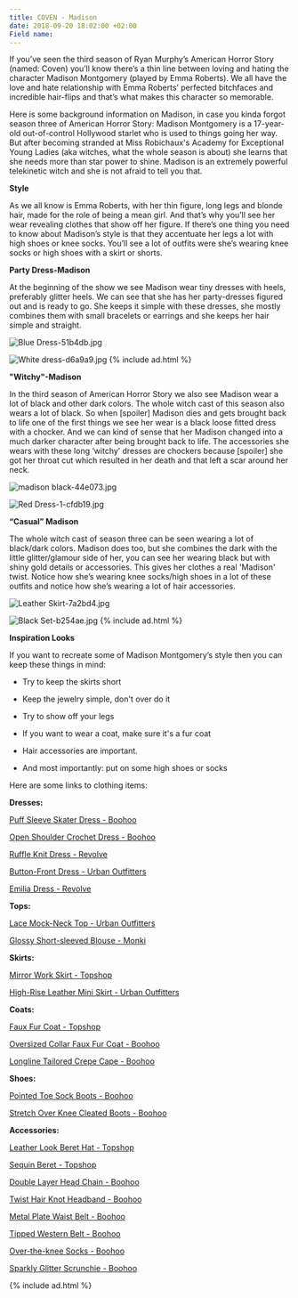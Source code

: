 ```yaml
---
title: COVEN - Madison
date: 2018-09-20 18:02:00 +02:00
Field name: 
---
```


If you’ve seen the third season of Ryan Murphy’s American Horror Story (named: Coven) you’ll know there’s a thin line between loving and hating the character Madison Montgomery (played by Emma Roberts). We all have the love and hate relationship with Emma Roberts’ perfected bitchfaces and incredible hair-flips and that’s what makes this character so memorable.

Here is some background information on Madison, in case you kinda forgot season three of American Horror Story: Madison Montgomery is a 17-year-old out-of-control Hollywood starlet who is used to things going her way. But after becoming stranded at Miss Robichaux's Academy for Exceptional Young Ladies (aka witches, what the whole season is about) she learns that she needs more than star power to shine. Madison is an extremely powerful telekinetic witch and she is not afraid to tell you that.

**Style**

As we all know is Emma Roberts, with her thin figure, long legs and blonde hair, made for the role of being a mean girl. And that’s why you’ll see her wear revealing clothes that show off her figure. If there’s one thing you need to know about Madison’s style is that they accentuate her legs a lot with high shoes or knee socks. You’ll see a lot of outfits were she’s wearing knee socks or high shoes with a skirt or shorts.


**Party Dress-Madison**

At the beginning of the show we see Madison wear tiny dresses with heels, preferably glitter heels. We can see that she has her party-dresses figured out and is ready to go. She keeps it simple with these dresses, she mostly combines them with small bracelets or earrings and she keeps her hair simple and straight.

![Blue Dress-51b4db.jpg](/uploads/Blue%20Dress-51b4db.jpg)

![White dress-d6a9a9.jpg](/uploads/White%20dress-d6a9a9.jpg)
{% include ad.html %}

**"Witchy"-Madison**

In the third season of American Horror Story we also see Madison wear a lot of black and other dark colors. The whole witch cast of this season also wears a lot of black. So when \[spoiler\] Madison dies and gets brought back to life one of the first things we see her wear is a black loose fitted dress with a chocker. And we can kind of sense that her Madison changed into a much darker character after being brought back to life. The accessories she wears with these long ‘witchy’ dresses are chockers because \[spoiler\] she got her throat cut which resulted in her death and that left a scar around her neck.


![madison black-44e073.jpg](/uploads/madison%20black-44e073.jpg)

![Red Dress-1-cfdb19.jpg](/uploads/Red%20Dress-1-cfdb19.jpg)

**“Casual” Madison**

The whole witch cast of season three can be seen wearing a lot of black/dark colors. Madison does too, but she combines the dark with the little glitter/glamour side of her, you can see her wearing black but with shiny gold details or accessories. This gives her clothes a real 'Madison' twist. Notice how she’s wearing knee socks/high shoes in a lot of these outfits and notice how she’s wearing a lot of hair accessories.

![Leather Skirt-7a2bd4.jpg](/uploads/Leather%20Skirt-7a2bd4.jpg)

![Black Set-b254ae.jpg](/uploads/Black%20Set-b254ae.jpg)
{% include ad.html %}

**Inspiration Looks**

If you want to recreate some of Madison Montgomery’s style then you can keep these things in mind:

* Try to keep the skirts short

* Keep the jewelry simple, don't over do it

* Try to show off your legs

* If you want to wear a coat, make sure it's a fur coat

* Hair accessories are important.

* And most importantly: put on some high shoes or socks

Here are some links to clothing items:

**Dresses:**

[Puff Sleeve Skater Dress - Boohoo](https://us.boohoo.com/square-neck-3%2F4-puff-sleeve-skater-dress/DZZ14552.html)

[Open Shoulder Crochet Dress - Boohoo](https://nl.boohoo.com/plus-open-shoulder-crochet-dress/PZZ81043.html?color=105)

[Ruffle Knit Dress - Revolve](https://www.revolve.com/ronny-kobo-bethanny-ruffle-pointelle-knit-dress/dp/RONR-WD307/?d=Womens&page=2&lc=14&itrownum=5&itcurrpage=2&itview=01)

[Button-Front Dress - Urban Outfitters](https://www.urbanoutfitters.com/shop/lioness-american-sweetheart-plunging-button-front-dress?category=dresses&color=001)

[Emilia Dress - Revolve](https://www.revolve.com/sabina-musayev-emilia-dress/dp/SBNA-WD5/?d=Womens&page=2&lc=5&itrownum=2&itcurrpage=2&itview=01)

**Tops:**

[Lace Mock-Neck Top - Urban Outfitters](https://www.urbanoutfitters.com/shop/uo-bella-lace-mock-neck-top?category=womens-tops&color=001)

[Glossy Short-sleeved Blouse - Monki](https://www.monki.com/en_eur/clothing/tops/shirts-and-blouses/product.glossy-short-sleeved-blouse-black-magic.0684913001.html)

**Skirts:**

[Mirror Work Skirt - Topshop](http://eu.topshop.com/en/tseu/product/clothing-485092/skirts-485114/cast-no-shadow-mirror-work-skirt-by-wyldr-7405524)

[High-Rise Leather Mini Skirt - Urban Outfitters](https://www.urbanoutfitters.com/shop/vintage-high-rise-leather-mini-skirt?category=skirts&color=001)

**Coats:**

[Faux Fur Coat - Topshop](http://eu.topshop.com/en/tseu/product/clothing-485092/jackets-coats-2390890/tall-faux-fur-coat-7879416)

[Oversized Collar Faux Fur Coat - Boohoo](https://nl.boohoo.com/jasmine-boutique-oversized-collar-faux-fur-coat/DZZ49835.html)

[Longline Tailored Crepe Cape - Boohoo](https://nl.boohoo.com/longline-tailored-crepe-cape/DZZ77562.html?color=105)

**Shoes:**

[Pointed Toe Sock Boots - Boohoo](https://nl.boohoo.com/pointed-toe-sock-boots/DZZ33686.html)

[Stretch Over Knee Cleated Boots - Boohoo](https://nl.boohoo.com/stretch-over-knee-cleated-boots/DZZ97820.html)

**Accessories:**

[Leather Look Beret Hat - Topshop](http://eu.topshop.com/en/tseu/product/bags-accessories-1702217/hats-485128/leather-look-beret-hat-7815408)

[Sequin Beret - Topshop](http://eu.topshop.com/en/tseu/product/bags-accessories-1702217/hats-485128/sequin-beret-7738268)

[Double Layer Head Chain - Boohoo](https://nl.boohoo.com/diamante-double-layer-head-chain/DZZ18949.html)

[Twist Hair Knot Headband - Boohoo](https://nl.boohoo.com/jersey-twist-knot-headband/DZZ25027.html?color=394)

[Metal Plate Waist Belt - Boohoo](https://nl.boohoo.com/textured-metal-plate-waist-belt/AZZ16035.html)

[Tipped Western Belt - Boohoo](https://nl.boohoo.com/filigree-buckle-metal-tipped-western-belt/DZZ21534.html)

[Over-the-knee Socks - Boohoo](https://nl.boohoo.com/over-the-knee-socks-3-pack/DZZ76276.html)

[Sparkly Glitter Scrunchie - Boohoo](https://nl.boohoo.com/sparkly-glitter-scrunchie/DZZ47984.html)

{% include ad.html %}